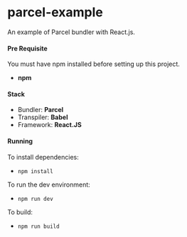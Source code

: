 # parcel-example

An example of Parcel bundler with React.js.

#### Pre Requisite

You must have npm installed before setting up this project.

- **npm**

#### Stack

- Bundler: **Parcel**
- Transpiler: **Babel**
- Framework: **React.JS**

#### Running

To install dependencies:

- `npm install`

To run the dev environment:

- `npm run dev`

To build:

- `npm run build`
